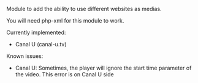 Module to add the ability to use different websites as medias.

You will need php-xml for this module to work.

Currently implemented:
- Canal U (canal-u.tv)

Known issues:
- Canal U: Sometimes, the player will ignore the start time parameter of the video. This error is on Canal U side